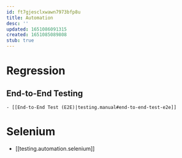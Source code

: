 ```yaml
---
id: ft7gjesclxwawn7973bfp8u
title: Automation
desc: ''
updated: 1651086091315
created: 1651085089808
stub: true
---
```


# Regression

## End-to-End Testing

    - [[End-to-End Test (E2E)|testing.manual#end-to-end-test-e2e]]

# Selenium

- [[testing.automation.selenium]]
